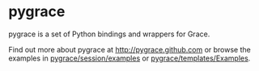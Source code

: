 pygrace
=======

pygrace is a set of Python bindings and wrappers for Grace.

Find out more about pygrace at http://pygrace.github.com or browse the examples in [pygrace/session/examples](https://github.com/pygrace/pygrace/tree/master/session/examples) or [pygrace/templates/Examples](https:github.com/pygrace/pygrace/tree/master/templates/Examples).
